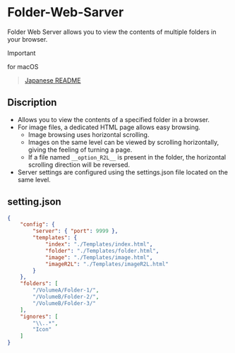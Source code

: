 # Folder-Web-Sarver
Folder Web Server allows you to view the contents of multiple folders in your browser.

> [!IMPORTANT]
> for macOS

> [Japanese README](./README_JP.md)
 
## Discription

+ Allows you to view the contents of a specified folder in a browser.
+ For image files, a dedicated HTML page allows easy browsing.
  + Image browsing uses horizontal scrolling.
  + Images on the same level can be viewed by scrolling horizontally, giving the feeling of turning a page.
  + If a file named `__option_R2L__` is present in the folder, the horizontal scrolling direction will be reversed.
+ Server settings are configured using the settings.json file located on the same level.

## setting.json

```json
{
	"config": {
		"server": { "port": 9999 },
		"templates": {
			"index": "./Templates/index.html",
			"folder": "./Templates/folder.html",
			"image": "./Templates/image.html",
			"imageR2L": "./Templates/imageR2L.html"
		}
	},
	"folders": [
		"/VolumeA/Folder-1/",
		"/VolumeB/Folder-2/",
		"/VolumeB/Folder-3/"
	],
	"ignores": [
		"\\..*",
		"Icon"
	]
}
```
